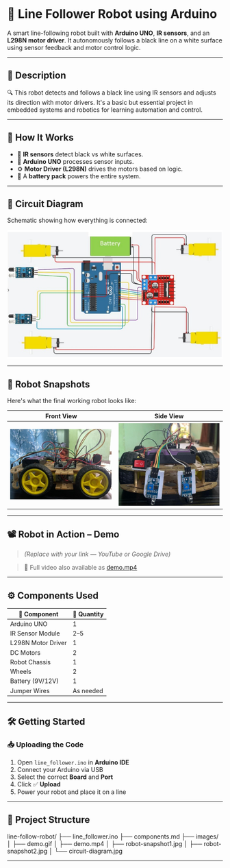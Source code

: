 # 🤖 Line Follower Robot using Arduino

A smart line-following robot built with **Arduino UNO**, **IR sensors**, and an **L298N motor driver**. It autonomously follows a black line on a white surface using sensor feedback and motor control logic.

---

## 📌 Description

🔍 This robot detects and follows a black line using IR sensors and adjusts its direction with motor drivers. It's a basic but essential project in embedded systems and robotics for learning automation and control.

---

## 🧠 How It Works

- 👀 **IR sensors** detect black vs white surfaces.
- 🧠 **Arduino UNO** processes sensor inputs.
- ⚙️ **Motor Driver (L298N)** drives the motors based on logic.
- 🔋 A **battery pack** powers the entire system.

---

## 🔌 Circuit Diagram

Schematic showing how everything is connected:

![Circuit Diagram](images/circuit-diagram.jpg)

---

## 🤖 Robot Snapshots

Here's what the final working robot looks like:

| Front View | Side View |
|------------|-----------|
| ![](images/robot-snapshot1.jpg) | ![](images/robot-snapshot2.jpg) |

---

## 📽️ Robot in Action – Demo

> *(Replace with your link — YouTube or Google Drive)*

> 🎥 Full video also available as [demo.mp4](images/demo.mp4)
---

## ⚙️ Components Used

| 🔩 Component         | 🔢 Quantity |
|---------------------|-------------|
| Arduino UNO         | 1           |
| IR Sensor Module    | 2–5         |
| L298N Motor Driver  | 1           |
| DC Motors           | 2           |
| Robot Chassis       | 1           |
| Wheels              | 2           |
| Battery (9V/12V)    | 1           |
| Jumper Wires        | As needed   |

---

## 🛠️ Getting Started

### 📥 Uploading the Code

1. Open `line_follower.ino` in **Arduino IDE**
2. Connect your Arduino via USB
3. Select the correct **Board** and **Port**
4. Click ✅ **Upload**
5. Power your robot and place it on a line

---
## 📁 Project Structure
line-follow-robot/
├── line_follower.ino
├── components.md
├── images/
│ ├── demo.gif
│ ├── demo.mp4
│ ├── robot-snapshot1.jpg
│ ├── robot-snapshot2.jpg
│ └── circuit-diagram.jpg

---